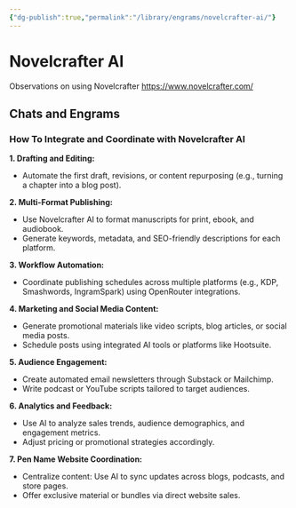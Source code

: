 ```yaml
---
{"dg-publish":true,"permalink":"/library/engrams/novelcrafter-ai/"}
---
```


# Novelcrafter AI
Observations on using Novelcrafter
https://www.novelcrafter.com/

## Chats and Engrams

### **How To Integrate and Coordinate with Novelcrafter AI**
**1. Drafting and Editing:**  
   - Automate the first draft, revisions, or content repurposing (e.g., turning a chapter into a blog post).

**2. Multi-Format Publishing:**  
   - Use Novelcrafter AI to format manuscripts for print, ebook, and audiobook.
   - Generate keywords, metadata, and SEO-friendly descriptions for each platform.

**3. Workflow Automation:**  
   - Coordinate publishing schedules across multiple platforms (e.g., KDP, Smashwords, IngramSpark) using OpenRouter integrations.

**4. Marketing and Social Media Content:**  
   - Generate promotional materials like video scripts, blog articles, or social media posts.
   - Schedule posts using integrated AI tools or platforms like Hootsuite.

**5. Audience Engagement:**  
   - Create automated email newsletters through Substack or Mailchimp.
   - Write podcast or YouTube scripts tailored to target audiences.

**6. Analytics and Feedback:**  
   - Use AI to analyze sales trends, audience demographics, and engagement metrics.
   - Adjust pricing or promotional strategies accordingly.

**7. Pen Name Website Coordination:**  
   - Centralize content: Use AI to sync updates across blogs, podcasts, and store pages.
   - Offer exclusive material or bundles via direct website sales.
